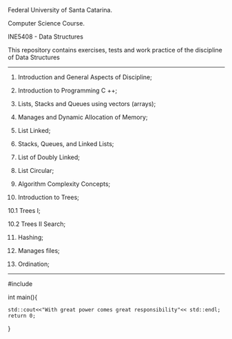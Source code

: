 Federal University of Santa Catarina.

Computer Science Course.

INE5408 - Data Structures

This repository contains exercises, tests and work practice of the discipline of Data Structures

------------------------------------------------------------------------------------------------------

1. Introduction and General Aspects of Discipline;

2. Introduction to Programming C ++;

3. Lists, Stacks and Queues using vectors (arrays);

4. Manages and Dynamic Allocation of Memory;

5. List Linked;

6. Stacks, Queues, and Linked Lists;

7. List of Doubly Linked;

8. List Circular;

9. Algorithm Complexity Concepts;

10. Introduction to Trees;

  10.1 Trees I;

  10.2 Trees II Search;

11. Hashing;

12. Manages files;

13. Ordination;


--------------------------------------------------------------------------------------------------------

#include <iostream>

int main(){
    
    std::cout<<"With great power comes great responsibility"<< std::endl;
    return 0;

}
